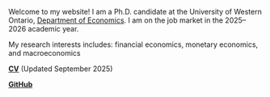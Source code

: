 Welcome to my website! I am a Ph.D. candidate at the University of Western Ontario, [Department of Economics](https://economics.uwo.ca/). 
I am on the job market in the 2025–2026 academic year.

My research interests includes: financial economics, monetary economics, and macroeconomics 


__[CV](/pdf/cv_xiang_sep2025.pdf)__ (Updated September 2025)

<!-- __[Google Scholar](https://scholar.google.com/citations?user=bpN8RCUAAAAJ)__\ -->
__[GitHub](https://github.com/fxiangecon)__ 
